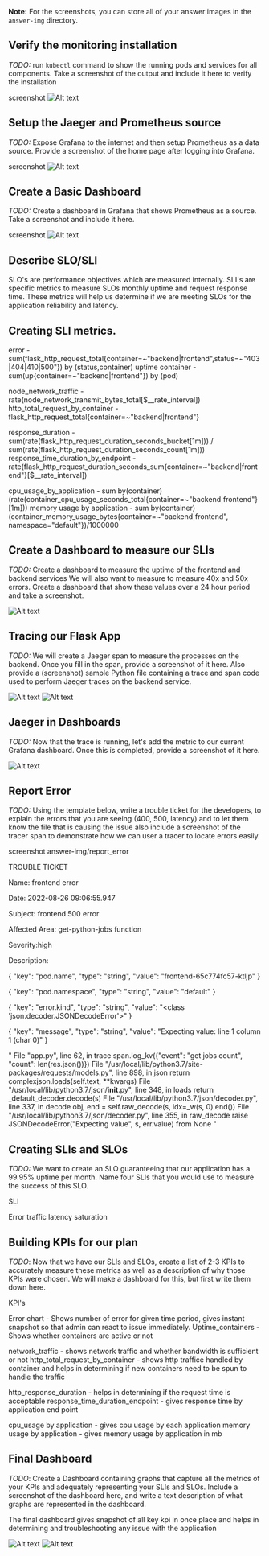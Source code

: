 **Note:** For the screenshots, you can store all of your answer images in the `answer-img` directory.

## Verify the monitoring installation

*TODO:* run `kubectl` command to show the running pods and services for all components. Take a screenshot of the output and include it here to verify the installation

screenshot ![Alt text](answer-img/verify_monitoring_installation.png) 

## Setup the Jaeger and Prometheus source
*TODO:* Expose Grafana to the internet and then setup Prometheus as a data source. Provide a screenshot of the home page after logging into Grafana.


screenshot ![Alt text](answer-img/grafana_homepage.png) 

## Create a Basic Dashboard
*TODO:* Create a dashboard in Grafana that shows Prometheus as a source. Take a screenshot and include it here.


screenshot ![Alt text](answer-img/prometheus_datasource_grafana.png) 


## Describe SLO/SLI
SLO's are performance objectives which are measured internally. SLI's are specific metrics to measure SLOs monthly uptime and request response time. These metrics will help us determine if we are meeting SLOs for the application reliability and latency.


## Creating SLI metrics.

error - sum(flask_http_request_total{container=~"backend|frontend",status=~"403|404|410|500"}) by (status,container)
uptime container - sum(up{container=~"backend|frontend"}) by (pod)

node_network_traffic - rate(node_network_transmit_bytes_total[$__rate_interval])
http_total_request_by_container - flask_http_request_total{container=~"backend|frontend"}

response_duration -sum(rate(flask_http_request_duration_seconds_bucket[1m])) / sum(rate(flask_http_request_duration_seconds_count[1m]))
response_time_duration_by_endpoint - rate(flask_http_request_duration_seconds_sum{container=~"backend|frontend"}[$__rate_interval])


cpu_usage_by_application - sum by(container) (rate(container_cpu_usage_seconds_total{container=~"backend|frontend"}[1m]))
memory usage by application - sum by(container) (container_memory_usage_bytes{container=~"backend|frontend", namespace="default"})/1000000


## Create a Dashboard to measure our SLIs
*TODO:* Create a dashboard to measure the uptime of the frontend and backend services We will also want to measure to measure 40x and 50x errors. Create a dashboard that show these values over a 24 hour period and take a screenshot.


![Alt text](answer-img/Dashboard_Measure_SLI.png) 

## Tracing our Flask App
*TODO:*  We will create a Jaeger span to measure the processes on the backend. Once you fill in the span, provide a screenshot of it here. Also provide a (screenshot) sample Python file containing a trace and span code used to perform Jaeger traces on the backend service.

![Alt text](answer-img/Jaeger_span.png) 
![Alt text](answer-img/backend_code_tracing.png) 



## Jaeger in Dashboards
*TODO:* Now that the trace is running, let's add the metric to our current Grafana dashboard. Once this is completed, provide a screenshot of it here.

![Alt text](answer-img/Dashboard_Jaeger.png) 


## Report Error
*TODO:* Using the template below, write a trouble ticket for the developers, to explain the errors that you are seeing (400, 500, latency) and to let them know the file that is causing the issue also include a screenshot of the tracer span to demonstrate how we can user a tracer to locate errors easily.

screenshot answer-img/report_error


TROUBLE TICKET

Name: frontend error

Date: 2022-08-26 09:06:55.947

Subject: frontend 500 error

Affected Area: get-python-jobs function

Severity:high

Description:

{
  "key": "pod.name",
  "type": "string",
  "value": "frontend-65c774fc57-ktljp"
}

{
  "key": "pod.namespace",
  "type": "string",
  "value": "default"
}

{
  "key": "error.kind",
  "type": "string",
  "value": "<class 'json.decoder.JSONDecodeError'>"
}

{
  "key": "message",
  "type": "string",
  "value": "Expecting value: line 1 column 1 (char 0)"
}

"  File "app.py", line 62, in trace
    span.log_kv({"event": "get jobs count", "count": len(res.json())})
  File "/usr/local/lib/python3.7/site-packages/requests/models.py", line 898, in json
    return complexjson.loads(self.text, **kwargs)
  File "/usr/local/lib/python3.7/json/__init__.py", line 348, in loads
    return _default_decoder.decode(s)
  File "/usr/local/lib/python3.7/json/decoder.py", line 337, in decode
    obj, end = self.raw_decode(s, idx=_w(s, 0).end())
  File "/usr/local/lib/python3.7/json/decoder.py", line 355, in raw_decode
    raise JSONDecodeError("Expecting value", s, err.value) from None
"


## Creating SLIs and SLOs
*TODO:* We want to create an SLO guaranteeing that our application has a 99.95% uptime per month. Name four SLIs that you would use to measure the success of this SLO.

SLI

Error
traffic
latency
saturation



## Building KPIs for our plan
*TODO*: Now that we have our SLIs and SLOs, create a list of 2-3 KPIs to accurately measure these metrics as well as a description of why those KPIs were chosen. We will make a dashboard for this, but first write them down here.

KPI's

Error chart - Shows number of error for given time period, gives instant snapshot so that admin can react to issue immediately.
Uptime_containers - Shows whether containers are active or not

network_traffic - shows network traffic and whether bandwidth is sufficient or not
http_total_request_by_container - shows http traffice handled by container and helps in determining if new containers need to be spun to handle the   traffic

http_response_duration - helps in determining if the request time is acceptable
response_time_duration_endpoint - gives response time by application end point

cpu_usage by application - gives cpu usage by each application
memory usage by application - gives memory usage by application in mb



## Final Dashboard
*TODO*: Create a Dashboard containing graphs that capture all the metrics of your KPIs and adequately representing your SLIs and SLOs. Include a screenshot of the dashboard here, and write a text description of what graphs are represented in the dashboard.  

The final dashboard gives snapshot of all key kpi in once place and helps in determining and troubleshooting any issue with the application

![Alt text](answer-img/Final_dashboard_1.png) 
![Alt text](answer-img/Final_dashboard_2.png) 
